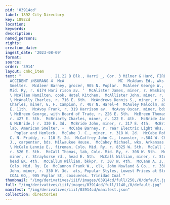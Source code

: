 ```yaml
---
pid: '03914cd'
label: 1892 City Directory
key: 1892cd
location: 
keywords: 
description: 
named_persons: 
rights: 
creation_date: 
ingest_date: '2023-08-09'
format: 
source: 
order: '3914'
layout: cmhc_item
text: "             . 21.22 B Blk., Harri _, Cor. 3 Milner & Hurd, FIRE, LIFE AND
  ACCIDENT iNSURANG 4  McA                        MC  McAdams Ed., wks. Arkansas Valley
  Smelter.  McAleer Barney, grocer, 905 N. Poplar.  McAleer George W., engineer, Colo.
  Mid. Ry, r. 6174 Hari rison av. ‘  McAlister James, miner, r. Washington House.
  \ McAllen Hamilten, cook, Hotel Kitchen.  McAllister John, miner, r. 421 E. 5th.
  \ McAnally Charles, r. 716 E. 6th.  McAndrews Dennis S., miner, r. 203 E. 7th.  McArthur
  Charles, miner, G. F. Campion, r. 407 N. Harel-4  McAuley Malcolm, miner, r. 427
  E. 11th.  McAvoy Frank, r. 319 Harrison av.  McAvoy Oscar, miner, bds. 629 E. 5th.
  \ McBreen George, with Board of Trade, r. 226 E. 5th.  McBreen Thomas J., miner,
  r. 427 E. 5th.  McBriarty Charles, miner, r. 122 E. 4th.  McBride James, (Jones
  & McBride,) r. 330 E. 3d.  McBride John, miner, r. 317 E. 4th.  McBride Lawrence,
  lab, American Smelter. +  McCabe Barney, r. rear Electric Light Wks., 12th, (So
  . Poplar and Hemleck.  McCabe J. C., miner, r. 318 W. 2d.  McCabe Robert S., helper,
  C. N. Priddy, r. 110 E. 2d.  McCaffrey John C., teamster, r.504 W. Chestnut.  McCaffrey
  J., carpenter, bds. Milwaukee House.  McCahey Michael, wks. Arkansas Valley Smelter.
  \ McCale Lennie E., fireman, Colo. Mid. Ry, r. 8325 W. 5th.  McCall John, teamster,
  r. 526 E. 5th.  McCall Thomas, lab, Colo. Mid. Ry, r. 308 W. 5th.  McCall Thomas,
  miner, r. Strayhorse rd., head E. 5th.  McCall William, miner, r. Strayhorse rd.,
  head EK. 4th.  McCallum William, bkkpr, r. 307 W. 4th.  McCann A. J., blksmith,
  Colo. Mid. Ry. Ee  McCannon Frank W., clk, John Nowland & Co., r. 330 W. 3d.  MecCannon
  John, miner, r. 330 W. 3d.  ats, Popular Styles, Lowest Prices at Strauss’ |  LEADVILLE
  COAL GO,, 905 Poplar St, coxsueros. Trinidad Coal "
thumbnail: "/img/derivatives/iiif/images/03914cd/full/250,/0/default.jpg"
full: "/img/derivatives/iiif/images/03914cd/full/1140,/0/default.jpg"
manifest: "/img/derivatives/iiif/03914cd/manifest.json"
collection: directories
---
```


